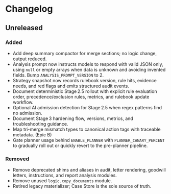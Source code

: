# Changelog

## Unreleased
### Added
- Add deep summary compactor for merge sections; no logic change, output reduced.
- Analysis prompt now instructs models to respond with valid JSON only, using `null` or empty arrays when data is unknown and avoiding invented fields. Bump `ANALYSIS_PROMPT_VERSION` to 2.
- Strategy snapshot now records rulebook version, rule hits, evidence needs, and red flags and emits structured audit events.
- Document deterministic Stage 2.5 rollout with explicit rule evaluation order, precedence/exclusion rules, metrics, and rulebook update workflow.
- Optional AI admission detection for Stage 2.5 when regex patterns find no admission.
- Document Stage 3 hardening flow, versions, metrics, and troubleshooting guidance.
- Map tri-merge mismatch types to canonical action tags with traceable metadata. (Epic B)
- Gate planner usage behind `ENABLE_PLANNER` with `PLANNER_CANARY_PERCENT` to
  gradually roll out or quickly revert to the pre-planner pipeline.
### Removed
- Remove deprecated shims and aliases in audit, letter rendering, goodwill letters, instructions, and report analysis modules.
- Remove unused `logic.copy_documents` module.
- Retired legacy materializer; Case Store is the sole source of truth.
